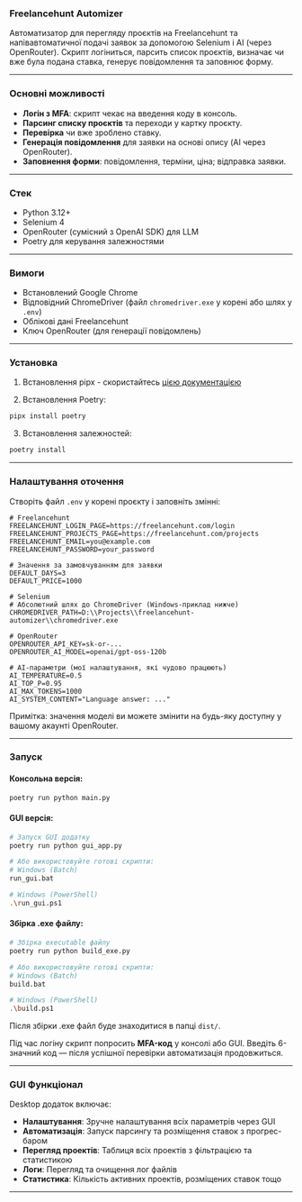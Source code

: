 ### Freelancehunt Automizer

Автоматизатор для перегляду проєктів на Freelancehunt та напівавтоматичної подачі заявок за допомогою Selenium і AI (через OpenRouter). Скрипт логіниться, парсить список проєктів, визначає чи вже була подана ставка, генерує повідомлення та заповнює форму.

---

### Основні можливості
- **Логін з MFA**: скрипт чекає на введення коду в консоль.
- **Парсинг списку проєктів** та переходи у картку проєкту.
- **Перевірка** чи вже зроблено ставку.
- **Генерація повідомлення** для заявки на основі опису (AI через OpenRouter).
- **Заповнення форми**: повідомлення, терміни, ціна; відправка заявки.

---

### Стек
- Python 3.12+
- Selenium 4
- OpenRouter (сумісний з OpenAI SDK) для LLM
- Poetry для керування залежностями

---

### Вимоги
- Встановлений Google Chrome
- Відповідний ChromeDriver (файл `chromedriver.exe` у корені або шлях у `.env`)
- Облікові дані Freelancehunt
- Ключ OpenRouter (для генерації повідомлень)

---

### Установка

1. Встановлення pipx - скористайтесь <a href="https://pipx.pypa.io/stable/installation/">цією документацією</a>

2. Встановлення Poetry:
```bash
pipx install poetry
```

3. Встановлення залежностей:
```bash
poetry install
```

---

### Налаштування оточення
Створіть файл `.env` у корені проєкту і заповніть змінні:
```env
# Freelancehunt
FREELANCEHUNT_LOGIN_PAGE=https://freelancehunt.com/login
FREELANCEHUNT_PROJECTS_PAGE=https://freelancehunt.com/projects
FREELANCEHUNT_EMAIL=you@example.com
FREELANCEHUNT_PASSWORD=your_password

# Значення за замовчуванням для заявки
DEFAULT_DAYS=3
DEFAULT_PRICE=1000

# Selenium
# Абсолютний шлях до ChromeDriver (Windows-приклад нижче)
CHROMEDRIVER_PATH=D:\\Projects\\freelancehunt-automizer\\chromedriver.exe

# OpenRouter
OPENROUTER_API_KEY=sk-or-...
OPENROUTER_AI_MODEL=openai/gpt-oss-120b 

# AI-параметри (мої налаштування, які чудово працюють)
AI_TEMPERATURE=0.5
AI_TOP_P=0.95
AI_MAX_TOKENS=1000
AI_SYSTEM_CONTENT="Language answer: ..."
```

Примітка: значення моделі ви можете змінити на будь-яку доступну у вашому акаунті OpenRouter.

---

### Запуск

#### Консольна версія:
```bash
poetry run python main.py
```

#### GUI версія:
```bash
# Запуск GUI додатку
poetry run python gui_app.py

# Або використовуйте готові скрипти:
# Windows (Batch)
run_gui.bat

# Windows (PowerShell)
.\run_gui.ps1
```

#### Збірка .exe файлу:
```bash
# Збірка executable файлу
poetry run python build_exe.py

# Або використовуйте готові скрипти:
# Windows (Batch)
build.bat

# Windows (PowerShell)
.\build.ps1
```

Після збірки .exe файл буде знаходитися в папці `dist/`.

Під час логіну скрипт попросить **MFA-код** у консолі або GUI. Введіть 6-значний код — після успішної перевірки автоматизація продовжиться.

---

### GUI Функціонал

Desktop додаток включає:

- **Налаштування**: Зручне налаштування всіх параметрів через GUI
- **Автоматизація**: Запуск парсингу та розміщення ставок з прогрес-баром
- **Перегляд проектів**: Таблиця всіх проектів з фільтрацією та статистикою
- **Логи**: Перегляд та очищення лог файлів
- **Статистика**: Кількість активних проектів, розміщених ставок тощо

---


